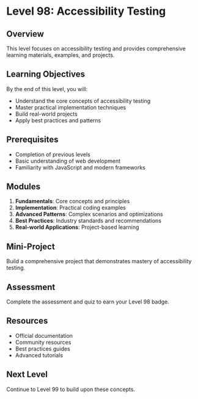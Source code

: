 # Level 98: Accessibility Testing

## Overview
This level focuses on accessibility testing and provides comprehensive learning materials, examples, and projects.

## Learning Objectives
By the end of this level, you will:
- Understand the core concepts of accessibility testing
- Master practical implementation techniques
- Build real-world projects
- Apply best practices and patterns

## Prerequisites
- Completion of previous levels
- Basic understanding of web development
- Familiarity with JavaScript and modern frameworks

## Modules
1. **Fundamentals**: Core concepts and principles
2. **Implementation**: Practical coding examples
3. **Advanced Patterns**: Complex scenarios and optimizations
4. **Best Practices**: Industry standards and recommendations
5. **Real-world Applications**: Project-based learning

## Mini-Project
Build a comprehensive project that demonstrates mastery of accessibility testing.

## Assessment
Complete the assessment and quiz to earn your Level 98 badge.

## Resources
- Official documentation
- Community resources
- Best practices guides
- Advanced tutorials

## Next Level
Continue to Level 99 to build upon these concepts.
